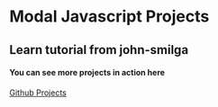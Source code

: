 # Modal Javascript Projects

## Learn tutorial from john-smilga

#### You can see more projects in action here

[Github Projects](https://github.com/john-smilga/javascript-basic-projects.git)
